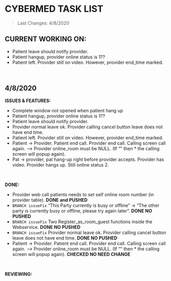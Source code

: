 # CYBERMED TASK LIST
>Last Changes: 4/8/2020 </br>

## CURRENT WORKING ON:</br> 
* Patient leave should notify provider.  </br>
* Patient hangup, provider online status is 1??   </br>
* Patient left. Provider still on video. However, provider end_time marked.  </br>
</br>

## 4/8/2020
**ISSUES & FEATURES:** </br> 
* Complete window not opened when patient hang up  </br>
* Patient hangup, provider online status is 1??   </br>
* Patient leave should notify provider.  </br>
* Provider normal leave ok. Provider calling cancel button leave does not have end time.  </br>
* Patient left. Provider still on video. However, provider end_time marked.  </br>
* Patient -> Provider. Patient end call. Provider end call. Calling screen call again. --> Provider online_room must be NULL. (If “” then * the calling screen will popup again).  </br>
* Pat -> provider, pat hang-up right before provider accepts. Provider has video. Provider hangs up. Still online status 2.  </br>
</br>

**DONE:** </br> 
* Provider web call patients needs to set self online room number (in provider table). **DONE and PUSHED**</br>
* `BRANCH issueFix` “This Party currently is busy or offline” -> “The other party is currently busy or offline, please try again later”.  **DONE NO PUSHED** </br>
* `BRANCH issueFix` Two Register_as_room_guest functions inside the Webservice.  **DONE NO PUSHED** </br>
* `BRANCH issueFix` Provider normal leave ok. Provider calling cancel button leave does not have end time.  **DONE NO PUSHED** </br>
* Patient -> Provider. Patient end call. Provider end call. Calling screen call again. --> Provider online_room must be NULL. (If “” then * the calling screen will popup again).  **CHECKED NO NEED CHANGE** </br>
</br>

**REVIEWING:** </br> 
</br>


